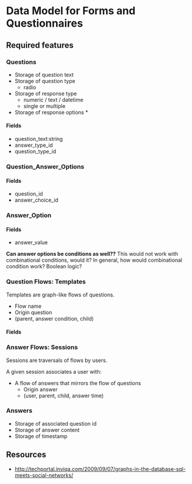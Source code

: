 # Data Model for Forms and Questionnaires

## Required features

### Questions
- Storage of question text
- Storage of question type
    * radio
- Storage of response type
    * numeric / text / datetime
    * single or multiple
- Storage of response options
    *

#### Fields
- question_text:string
- answer_type_id
- question_type_id

### Question_Answer_Options
#### Fields
- question_id
- answer_choice_id

### Answer_Option
#### Fields
- answer_value

**Can answer options be conditions as well??**
This would not work with combinational conditions, would it? In general, how would combinational condition work? Boolean logic?

### Question Flows: Templates
Templates are graph-like flows of questions.

- Flow name
- Origin question
- (parent, answer condition, child)

#### Fields

### Answer Flows: Sessions
Sessions are traversals of flows by users.

A given session associates a user with:
- A flow of answers that mirrors the flow of questions
    * Origin answer
    * (user, parent, child, answer time)

### Answers
- Storage of associated question id
- Storage of answer content
- Storage of timestamp



## Resources
- http://techportal.inviqa.com/2009/09/07/graphs-in-the-database-sql-meets-social-networks/